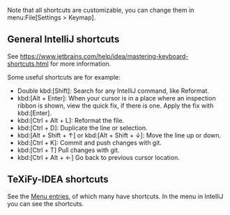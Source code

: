 Note that all shortcuts are customizable, you can change them in menu:File[Settings > Keymap].

## General IntelliJ shortcuts

See https://www.jetbrains.com/help/idea/mastering-keyboard-shortcuts.html for more information.

Some useful shortcuts are for example:

* Double kbd:[Shift]: Search for any IntelliJ command, like Reformat.
* kbd:[Alt + Enter]: When your cursor is in a place where an inspection ribbon is shown, view the quick fix, if there is one. Apply the fix with kbd:[Enter].
* kbd:[Ctrl + Alt + L]: Reformat the file.
* kbd:[Ctrl + D]: Duplicate the line or selection.
* kbd:[Alt + Shift + &#8593;] or kbd:[Alt + Shift + &#8595;]: Move the line up or down.
* kbd:[Ctrl + K]: Commit and push changes with git.
* kbd:[Ctrl + T] Pull changes with git.
* kbd:[Ctrl + Alt + &lt;-] Go back to previous cursor location.

## TeXiFy-IDEA shortcuts

See the [Menu entries](Features#menu-entries), of which many have shortcuts.
 In the menu in IntelliJ you can see the shortcuts.
